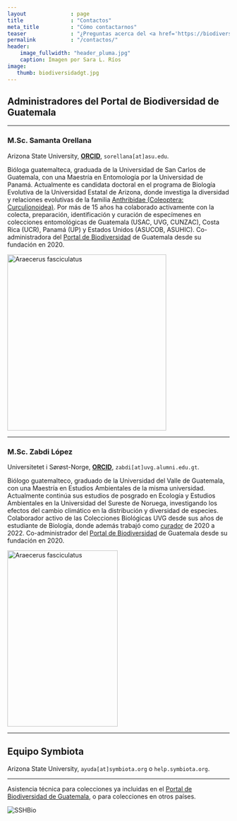 ```yaml
---
layout              : page
title               : "Contactos"
meta_title          : "Cómo contactarnos"
teaser              : "¿Preguntas acerca del <a href='https://biodiversidad.gt'>Portal de Biodiversidad de Guatemala</a>? ¡No dude en contactarnos!"
permalink           : "/contactos/"
header:
    image_fullwidth: "header_pluma.jpg"
    caption: Imagen por Sara L. Ríos
image: 
   thumb: biodiversidadgt.jpg
---
```




## Administradores del Portal de Biodiversidad de Guatemala

---

### M.Sc. Samanta Orellana
Arizona State University, [**ORCID**](https://orcid.org/0000-0002-4098-5823), `sorellana[at]asu.edu`.
  
  Bióloga guatemalteca, graduada de la Universidad de San Carlos de Guatemala, con una Maestría en Entomología por la Universidad de Panamá. Actualmente es candidata doctoral en el programa de Biología Evolutiva de la Universidad Estatal de Arizona, donde investiga la diversidad y relaciones evolutivas de la familia [Anthribidae (Coleoptera: Curculionoidea)](https://anthribidae.github.io/species). Por más de 15 años ha colaborado activamente con la colecta, preparación, identificación y curación de especímenes en colecciones entomológicas de Guatemala (USAC, UVG, CUNZAC), Costa Rica (UCR), Panamá (UP) y Estados Unidos (ASUCOB, ASUHIC). Co-administradora del [Portal de Biodiversidad](https://biodiversidad.gt) de Guatemala desde su fundación en 2020. 

<img src="https://github.com/biodiversidadgt/docs/assets/69399374/215b6e40-bf30-4708-bee3-843cd28ecb0b" alt="Araecerus fasciculatus" width="360" height="400">

---

### M.Sc. Zabdi López
Universitetet i Sørøst-Norge, [**ORCID**](https://orcid.org/0000-0003-0449-7352), `zabdi[at]uvg.alumni.edu.gt`.
  
  Biólogo guatemalteco, graduado de la Universidad del Valle de Guatemala, con una Maestría en Estudios Ambientales de la misma universidad. Actualmente continúa sus estudios de posgrado en Ecología y Estudios Ambientales en la Universidad del Sureste de Noruega, investigando los efectos del cambio climático en la distribución y diversidad de especies. Colaborador activo de las Colecciones Biológicas UVG desde sus años de estudiante de Biología, donde además trabajó como [curador](https://noticias.uvg.edu.gt/biologia-biodiversidad-colecciones-biologicas-uvg/) de 2020 a 2022. Co-administrador del [Portal de Biodiversidad](https://biodiversidad.gt) de Guatemala desde su fundación en 2020.  

<img src="https://github.com/biodiversidadgt/docs/assets/69399374/5036af7c-ca27-40a5-9ae7-80bd76c6e8ca" alt="Araecerus fasciculatus" width="250" height="400">

---

## Equipo Symbiota
Arizona State University, `ayuda[at]symbiota.org` o `help.symbiota.org`.

---

Asistencia técnica para colecciones ya incluidas en el [Portal de Biodiversidad de Guatemala](https://biodiversidad.gt), o para colecciones en otros países.

![SSHBio](https://github.com/biodiversidadgt/docs/assets/69399374/5617acc3-e2c7-40af-a261-a649d4117020)






